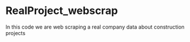 # RealProject_webscrap
 In this code we are web scraping a real company data about construction projects
